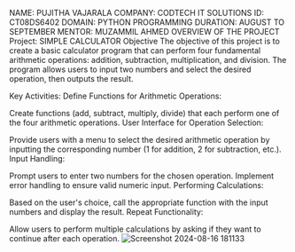 NAME: PUJITHA VAJARALA
COMPANY: CODTECH IT SOLUTIONS
ID: CT08DS6402
DOMAIN: PYTHON PROGRAMMING
DURATION: AUGUST TO SEPTEMBER
MENTOR: MUZAMMIL AHMED
OVERVIEW OF THE PROJECT 
Project: SIMPLE CALCULATOR
Objective
The objective of this project is to create a basic calculator program that can perform four fundamental arithmetic operations: addition, subtraction, multiplication, and division. The program allows users to input two numbers and select the desired operation, then outputs the result.

Key Activities:
Define Functions for Arithmetic Operations:

Create functions (add, subtract, multiply, divide) that each perform one of the four arithmetic operations.
User Interface for Operation Selection:

Provide users with a menu to select the desired arithmetic operation by inputting the corresponding number (1 for addition, 2 for subtraction, etc.).
Input Handling:

Prompt users to enter two numbers for the chosen operation.
Implement error handling to ensure valid numeric input.
Performing Calculations:

Based on the user's choice, call the appropriate function with the input numbers and display the result.
Repeat Functionality:

Allow users to perform multiple calculations by asking if they want to continue after each operation.
![Screenshot 2024-08-16 181133](https://github.com/user-attachments/assets/864fb9e5-de33-46a7-b40e-b7962116d1eb)




